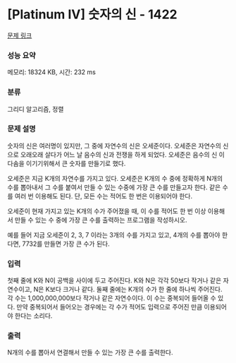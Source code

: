 # [Platinum IV] 숫자의 신 - 1422 

[문제 링크](https://www.acmicpc.net/problem/1422) 

### 성능 요약

메모리: 18324 KB, 시간: 232 ms

### 분류

그리디 알고리즘, 정렬

### 문제 설명

<p>숫자의 신은 여러명이 있지만, 그 중에 자연수의 신은 오세준이다. 오세준은 자연수의 신으로 오래오래 살다가 어느 날 음수의 신과 전쟁을 하게 되었다. 오세준은 음수의 신 이다솜을 이기기위해서 큰 숫자를 만들기로 했다.</p>

<p>오세준은 지금 K개의 자연수를 가지고 있다. 오세준은 K개의 수 중에 정확하게 N개의 수를 뽑아내서 그 수를 붙여서 만들 수 있는 수중에 가장 큰 수를 만들고자 한다. 같은 수를 여러 번 이용해도 된다. 단, 모든 수는 적어도 한 번은 이용되어야 한다.</p>

<p>오세준이 현재 가지고 있는 K개의 수가 주어졌을 때, 이 수를 적어도 한 번 이상 이용해서 만들 수 있는 수 중에 가장 큰 수를 출력하는 프로그램을 작성하시오.</p>

<p>예를 들어 지금 오세준이 2, 3, 7 이라는 3개의 수를 가지고 있고, 4개의 수를 뽑아야 한다면, 7732를 만들면 가장 큰 수가 된다.</p>

### 입력 

 <p>첫째 줄에 K와 N이 공백을 사이에 두고 주어진다. K와 N은 각각 50보다 작거나 같은 자연수이고, N은 K보다 크거나 같다. 둘째 줄에는 K개의 수가 한 줄에 하나씩 주어진다. 각 수는 1,000,000,000보다 작거나 같은 자연수이다. 이 수는 중복되어 들어올 수 있다. 만약 중복되어서 들어오는 경우에는 각 수가 적어도 입력으로 주어진 만큼 이용되어야 한다는 소리다.</p>

### 출력 

 <p>N개의 수를 뽑아서 연결해서 만들 수 있는 가장 큰 수를 출력한다.</p>

